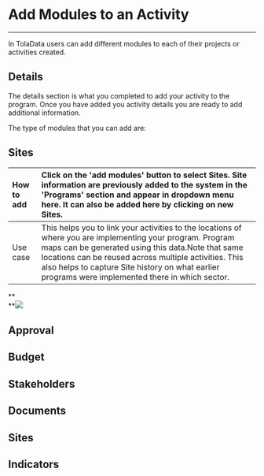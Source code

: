 # Add Modules to an Activity

---

In TolaData users can add different modules to each of their projects or activities created. 

## Details

The details section is what you completed to add your activity to the program. Once you have added you activity details you are ready to add additional information.

The type of modules that you can add are:

## Sites

| How to add | Click on the 'add modules' button to select Sites. Site information are previously added to the system in the 'Programs' section and appear in dropdown menu here. It can also be added here by clicking on new Sites. |
| :--- | :--- |
| Use case | This helps you to link your activities to the locations of where you are implementing your program. Program maps can be generated using this data.Note that same locations can be reused across multiple activities. This also helps to capture Site history on what earlier programs were implemented there in which sector. |

**    
**![](https://lh5.googleusercontent.com/syJu0PRGcs4-5prSROCNH6oj4S3Ik6r4ylwmsbVYOa8m1Gg8RTgah7mF7CxWuSYm1eMCUJ4bWnnI8HAT7O2Q3SWNauCXkHJjaCfdIpfOOQv5sOl2S-lydYZysfvIkUtD8-3FuuVw)

## 

## Approval

## Budget

## Stakeholders

## Documents

## Sites

## Indicators



